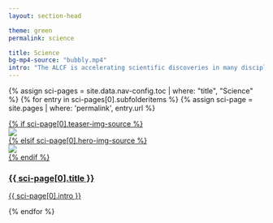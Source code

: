 ```yaml
---
layout: section-head

theme: green
permalink: science

title: Science
bg-mp4-source: "bubbly.mp4"
intro: "The ALCF is accelerating scientific discoveries in many disciplines, ranging from physics and materials science to biology and engineering."
---
```




<div class="teasers">

{% assign sci-pages = site.data.nav-config.toc | where: "title", "Science" %}
{% for entry in sci-pages[0].subfolderitems %}
{% assign sci-page = site.pages | where: 'permalink', entry.url %}


<div class="teaser">
  <a href="{{ site.url }}/{{ entry.url }}">
  	<div class="image-wrapper">
  	  {% if sci-page[0].teaser-img-source %}
      <div><img src="{{ site.url }}/assets/images/{{ sci-page[0].teaser-img-source }}"></div>
      {% elsif sci-page[0].hero-img-source %}
      <div><img src="{{ site.url }}/assets/images/{{ sci-page[0].hero-img-source }}"></div>
      {% endif %}
  		<div class="hover-scrim"></div>
  	</div>
  	<div class="content-wrapper">
  		<h3>{{ sci-page[0].title }}</h3>
  		<p>{{ sci-page[0].intro }}</p>
  	</div>
  </a>
</div>

{% endfor %}

</div>

